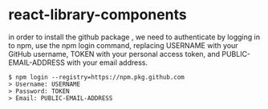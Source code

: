 # react-library-components

in order to install the github package , we need to authenticate by logging in to npm, use the npm login command, replacing USERNAME with your GitHub username, TOKEN with your personal access token, and PUBLIC-EMAIL-ADDRESS with your email address.

```
$ npm login --registry=https://npm.pkg.github.com
> Username: USERNAME
> Password: TOKEN
> Email: PUBLIC-EMAIL-ADDRESS

```
